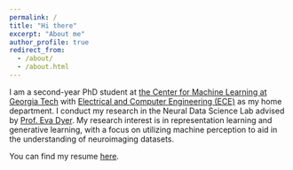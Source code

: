 ```yaml
---
permalink: /
title: "Hi there"
excerpt: "About me"
author_profile: true
redirect_from: 
  - /about/
  - /about.html
---
```


I am a second-year PhD student at [the Center for Machine Learning at Georgia Tech](https://ml.gatech.edu/) with [Electrical and Computer Engineering (ECE)](https://www.ece.gatech.edu/) as my home department. I conduct my research in the Neural Data Science Lab advised by [Prof. Eva Dyer](https://dyerlab.gatech.edu/). My research interest is in representation learning and generative learning, with a focus on utilizing machine perception to aid in the understanding of neuroimaging datasets.

You can find my resume [here](https://rockyyyyyygt.github.io/files/CV_RanL.pdf).
